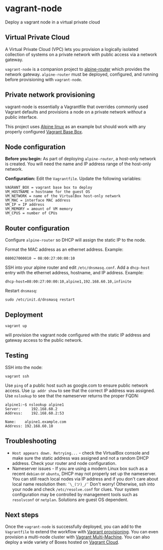 # vagrant-node

Deploy a vagrant node in a virtual private cloud

## Virtual Private Cloud

A Virtual Private Cloud (VPC) lets you provision a logically isolated collection of systems on a private network with public access via a network gateway.

`vagrant-node` is a companion project to [alpine-router](https://github.com/bobfraser1/alpine-router) which provides the network gateway. `alpine-router` must be deployed, configured, and running before provisioning with `vagrant-node`.

## Private network provisioning

vagrant-node is essentially a Vagrantfile that overrides commonly used Vagrant defaults and provisions a node on a private network _without_ a public interface.

This project uses [Alpine linux](https://www.alpinelinux.org) as an example but should work with any properly configured [Vagrant Base Box](https://www.vagrantup.com/docs/boxes/base).

## Node configuration

**Before you begin:** As part of deploying `alpine-router`, a host-only network is created. You will need the name and IP address range of the host-only network.

**Configuration:** Edit the `Vagrantfile`. Update the following variables:

    VAGRANT_BOX = vagrant base box to deploy
    VM_HOSTNAME = hostname for the guest OS
    VM_NETWORK = name of the VirtualBox host-only network
    VM_MAC = interface MAC address
    VM_IP = IP address
    VM_MEMORY = amount of VM memory
    VM_CPUS = number of CPUs

## Router configuration

Configure `alpine-router` so DHCP will assign the static IP to the node.

Format the MAC address as an ethernet address. Example:

    080027000010 → 08:00:27:00:00:10

SSH into your alpine router and edit `/etc/dnsmasq.conf`. Add a `dhcp-host` entry with the ethernet address, hostname, and IP address. Example:

    dhcp-host=08:00:27:00:00:10,alpine1,192.168.60.10,infinite

Restart `dnsmasq`:

    sudo /etc/init.d/dnsmasq restart

## Deployment

    vagrant up

will provision the vagrant node configured with the static IP address and gateway access to the public network.

## Testing

SSH into the node:

    vagrant ssh

Use `ping` of a public host such as google.com to ensure public network access. Use `ip addr show` to see that the correct IP address was assigned. Use `nslookup` to see that the nameserver returns the proper FQDN:

    alpine1:~$ nslookup alpine1
    Server:     192.168.60.2
    Address:    192.168.60.2:53

    Name:    alpine1.example.com
    Address: 192.168.60.10

## Troubleshooting

- `Host appears down. Retrying...` - check the VirtualBox console and make sure the static address was assigned and not a random DHCP address. Check your router and node configuration.
- Nameserver issues - If you are using a modern Linux box such as a recent `debian` or `ubuntu`, DHCP may not properly set up the nameserver. You can still reach local nodes via IP address and if you don't care about local name resolution then: `¯\_(ツ)_/¯` Don't worry! Otherwise, ssh into your node and check `/etc/resolve.conf` for clues. Your system configuration may be controlled by management tools such as `resolvconf` or `netplan`. Solutions are guest OS dependent.

## Next steps

Once the `vagrant-node` is successfully deployed, you can add to the `Vagrantfile` to extend the workflow with [Vagrant provisioning](https://www.vagrantup.com/docs/provisioning). You can even provision a multi-node cluster with [Vagrant Multi-Machine](https://www.vagrantup.com/docs/multi-machine). You can also deploy a wide variety of Boxes hosted on [Vagrant Cloud](https://app.vagrantup.com/).
